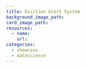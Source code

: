 ```yaml
---
title: Eviction Alert System
background_image_path:
card_image_path:
resources:
  - name:
    url:
categories:
  - showcase
  - datascience
---
```

